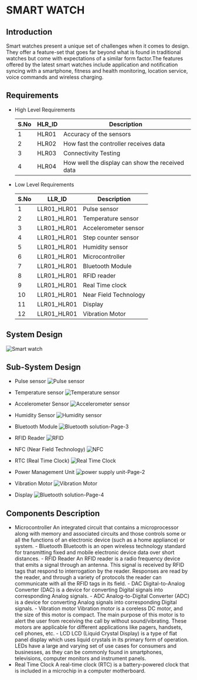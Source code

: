 # **SMART WATCH**

## Introduction
Smart watches present a unique set of challenges when it comes to design. They offer a feature-set that goes far beyond what is found in traditional watches but come with expectations of a similar form factor.The features offered by the latest smart watches include application and notification syncing with a smartphone, fitness and health monitoring, location service, voice commands and wireless charging.

## Requirements 
 - High Level Requirements

   |S.No|HLR_ID|Description|
   ---|---|---|
   |1|HLR01| Accuracy of the sensors|
   |2|HLR02| How fast the controller receives data|
   |3|HLR03| Connectivity Testing|
   |4|HLR04| How well the display can show the received data|

- Low Level Requirements

   |S.No|LLR_ID|Description| 
   ---|---|---|
   |1|LLR01_HLR01|Pulse sensor|
   |2|LLR01_HLR01|Temperature sensor|
   |3|LLR01_HLR01|Accelerometer sensor|
   |4|LLR01_HLR01|Step counter sensor|
   |5|LLR01_HLR01|Humidity sensor|
   |6|LLR01_HLR01|Microcontroller |
   |7|LLR01_HLR01|Bluetooth Module|
   |8|LLR01_HLR01|RFID reader|
   |9|LLR01_HLR01|Real Time clock|
   |10|LLR01_HLR01|Near Field Technology|
   |11|LLR01_HLR01|Display|
   |12|LLR01_HLR01|Vibration Motor|

## System Design
   
   ![Smart watch](https://user-images.githubusercontent.com/82401251/154804772-110aa88e-ae3d-4ea2-b2d7-4268439431b3.jpg)

## Sub-System Design
   
   - Pulse sensor
       ![Pulse sensor](https://user-images.githubusercontent.com/82401251/154805019-95da554f-2f97-47f2-a94d-bd501b355885.jpg)

   - Temperature sensor
       ![Temperature sensor](https://user-images.githubusercontent.com/82401251/154805033-d7886a91-5b5f-4724-8d3b-3712fea39b9b.jpg)

   - Accelerometer Sensor
       ![Accelerometer sensor](https://user-images.githubusercontent.com/82401251/154805041-b6eba80f-51b1-4d69-a9d7-5e959d14a451.jpg)

   - Humidity Sensor
        ![Humidity sensor](https://user-images.githubusercontent.com/82401251/154805056-71397a01-7c93-4fbb-bed7-f0dba4a73682.jpg)

   - Bluetooth Module
        ![Bluetooth solution-Page-3](https://user-images.githubusercontent.com/82401251/154805421-531f13c2-5f71-4cc1-8db0-66cf73451c4a.jpg)

   - RFID Reader
        ![RFID](https://user-images.githubusercontent.com/82401251/154805540-d4006ef8-678d-4b62-b734-fa2b3e82eadf.jpg)


   - NFC (Near Field Technology)
       ![NFC](https://user-images.githubusercontent.com/82401251/154805550-4f2a9c09-aab4-42af-9aa2-3417b8f512c5.jpg)

   - RTC (Real Time Clock)
       ![Real Time Clock](https://user-images.githubusercontent.com/82401251/154805572-7c1831fc-5772-465c-bfa2-bd1a3c50e8a1.jpg)

   - Power Management Unit
        ![power supply unit-Page-2](https://user-images.githubusercontent.com/82401251/154805585-dc799de7-c373-4e6d-8db4-7b9818337ed2.jpg)

   - Vibration Motor
        ![Vibration Motor](https://user-images.githubusercontent.com/82401251/154805592-204b8e89-43da-4205-9ffb-527ecc3032f9.jpg)

   - Display
        ![Bluetooth solution-Page-4](https://user-images.githubusercontent.com/82401251/154805595-9289ff54-0a6d-493c-9c94-bc0e085c3bfc.jpg)


## Components Description
  
   - Microcontroller
    An integrated circuit that contains a microprocessor along with memory and associated circuits and those controls some or all the functions of an electronic device (such as a home appliance) or system.
    - Bluetooth
    Bluetooth is an open wireless technology standard for transmitting fixed and mobile electronic device data over short distances.
    - RFID Reader
    An RFID reader is a radio frequency device that emits a signal through an antenna. This signal is received by RFID tags that respond to interrogation by the reader. Responses are read by the reader, and through a variety of protocols the reader can communicate with all the RFID tags in its field.
    - DAC
    Digital-to-Analog Converter (DAC) is a device for converting Digital signals into corresponding Analog signals.
    - ADC
    Analog-to-Digital Converter (ADC) is a device for converting Analog signals into corresponding Digital signals.
    - Vibration motor
    Vibration motor is a coreless DC motor, and the size of this motor is compact. The main purpose of this motor is to alert the user from receiving the call by without sound/vibrating. These motors are applicable for different applications like pagers, handsets, cell phones, etc.
    - LCD
    LCD (Liquid Crystal Display) is a type of flat panel display which uses liquid crystals in its primary form of operation. LEDs have a large and varying set of use cases for consumers and businesses, as they can be commonly found in smartphones, televisions, computer monitors and instrument panels.
   - Real Time Clock
   A real-time clock (RTC) is a battery-powered clock that is included in a microchip in a computer motherboard.



